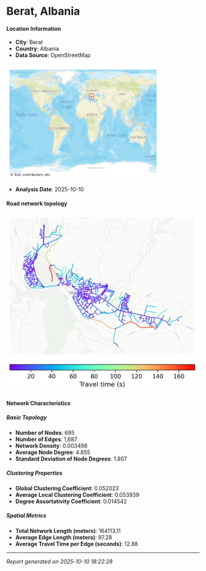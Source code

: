 # Berat, Albania

#### Location Information

- **City**: Berat
- **Country**: Albania
- **Data Source**: OpenStreetMap
<img src="Berat_location.png" alt="Berat Location Map" width="400" />

- **Analysis Date**: 2025-10-10

#### Road network topology

<img src="Berat_network_map.png" alt="Berat Road Network Map" width="500"/>

#### Network Characteristics

##### Basic Topology

- **Number of Nodes**: 695
- **Number of Edges**: 1,687
- **Network Density**: 0.003498
- **Average Node Degree**: 4.855
- **Standard Deviation of Node Degrees**: 1.807

##### Clustering Properties

- **Global Clustering Coefficient**: 0.052023
- **Average Local Clustering Coefficient**: 0.053939
- **Degree Assortativity Coefficient**: 0.014542

##### Spatial Metrics

- **Total Network Length (meters)**: 164113.11
- **Average Edge Length (meters)**: 97.28
- **Average Travel Time per Edge (seconds)**: 12.88

---
*Report generated on 2025-10-10 18:22:28*
